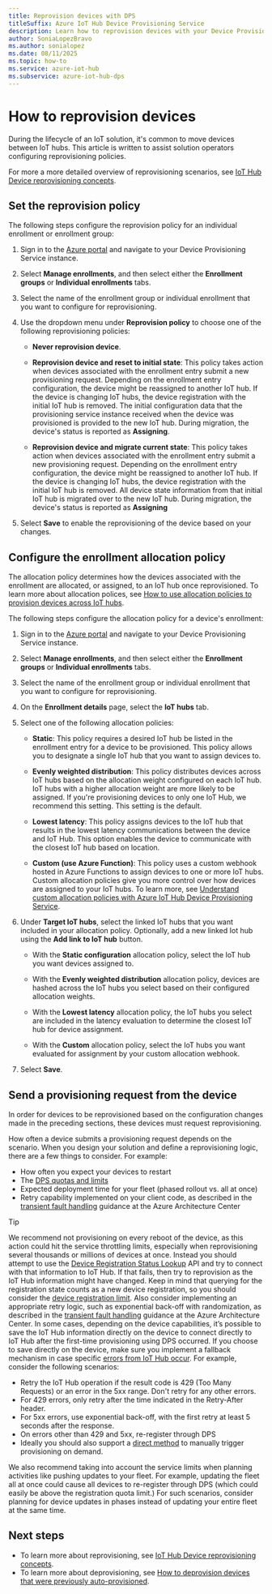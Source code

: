 ```yaml
---
title: Reprovision devices with DPS
titleSuffix: Azure IoT Hub Device Provisioning Service
description: Learn how to reprovision devices with your Device Provisioning Service (DPS) instance, and why you might need to reprovision.
author: SoniaLopezBravo
ms.author: sonialopez
ms.date: 08/11/2025
ms.topic: how-to
ms.service: azure-iot-hub
ms.subservice: azure-iot-hub-dps
---
```


# How to reprovision devices

During the lifecycle of an IoT solution, it's common to move devices between IoT hubs. This article is written to assist solution operators configuring reprovisioning policies.

For more a more detailed overview of reprovisioning scenarios, see [IoT Hub Device reprovisioning concepts](concepts-device-reprovision.md).

## Set the reprovision policy

The following steps configure the reprovision policy for an individual enrollment or enrollment group:

1. Sign in to the [Azure portal](https://portal.azure.com) and navigate to your Device Provisioning Service instance.

2. Select **Manage enrollments**, and then select either the **Enrollment groups** or **Individual enrollments** tabs.

3. Select the name of the enrollment group or individual enrollment that you want to configure for reprovisioning.

4. Use the dropdown menu under **Reprovision policy** to choose one of the following reprovisioning policies:

   * **Never reprovision device**.

   * **Reprovision device and reset to initial state**: This policy takes action when devices associated with the enrollment entry submit a new provisioning request. Depending on the enrollment entry configuration, the device might be reassigned to another IoT hub. If the device is changing IoT hubs, the device registration with the initial IoT hub is removed. The initial configuration data that the provisioning service instance received when the device was provisioned is provided to the new IoT hub. During migration, the device's status is reported as **Assigning**.

   * **Reprovision device and migrate current state**: This policy takes action when devices associated with the enrollment entry submit a new provisioning request. Depending on the enrollment entry configuration, the device might be reassigned to another IoT hub. If the device is changing IoT hubs, the device registration with the initial IoT hub is removed. All device state information from that initial IoT hub is migrated over to the new IoT hub. During migration, the device's status is reported as **Assigning**

5. Select **Save** to enable the reprovisioning of the device based on your changes.

## Configure the enrollment allocation policy

The allocation policy determines how the devices associated with the enrollment are allocated, or assigned, to an IoT hub once reprovisioned. To learn more about allocation polices, see [How to use allocation policies to provision devices across IoT hubs](how-to-use-allocation-policies.md).

The following steps configure the allocation policy for a device's enrollment:

1. Sign in to the [Azure portal](https://portal.azure.com) and navigate to your Device Provisioning Service instance.

2. Select **Manage enrollments**, and then select either the **Enrollment groups** or **Individual enrollments** tabs.

3. Select the name of the enrollment group or individual enrollment that you want to configure for reprovisioning.

4. On the **Enrollment details** page, select the **IoT hubs** tab.

5. Select one of the following allocation policies:

    * **Static**: This policy requires a desired IoT hub be listed in the enrollment entry for a device to be provisioned. This policy allows you to designate a single IoT hub that you want to assign devices to.

    * **Evenly weighted distribution**: This policy distributes devices across IoT hubs based on the allocation weight configured on each IoT hub. IoT hubs with a higher allocation weight are more likely to be assigned. If you're provisioning devices to only one IoT Hub, we recommend this setting. This setting is the default.

    * **Lowest latency**: This policy assigns devices to the IoT hub that results in the lowest latency communications between the device and IoT Hub. This option enables the device to communicate with the closest IoT hub based on location.

    * **Custom (use Azure Function)**: This policy uses a custom webhook hosted in Azure Functions to assign devices to one or more IoT hubs. Custom allocation policies give you more control over how devices are assigned to your IoT hubs. To learn more, see [Understand custom allocation policies with Azure IoT Hub Device Provisioning Service](concepts-custom-allocation.md).

6. Under **Target IoT hubs**, select the linked IoT hubs that you want included in your allocation policy. Optionally, add a new linked Iot hub using the **Add link to IoT hub** button.

    * With the **Static configuration** allocation policy, select the IoT hub you want devices assigned to.

    * With the **Evenly weighted distribution** allocation policy, devices are hashed across the IoT hubs you select based on their configured allocation weights.

    * With the **Lowest latency** allocation policy, the IoT hubs you select are included in the latency evaluation to determine the closest IoT hub for device assignment.

    * With the **Custom** allocation policy, select the IoT hubs you want evaluated for assignment by your custom allocation webhook.

7. Select **Save**.

## Send a provisioning request from the device

In order for devices to be reprovisioned based on the configuration changes made in the preceding sections, these devices must request reprovisioning. 

How often a device submits a provisioning request depends on the scenario. When you design your solution and define a reprovisioning logic, there are a few things to consider. For example:

* How often you expect your devices to restart
* The [DPS quotas and limits](about-iot-dps.md#quotas-and-limits)
* Expected deployment time for your fleet (phased rollout vs. all at once)
* Retry capability implemented on your client code, as described in the [transient fault handling](/azure/architecture/best-practices/transient-faults) guidance at the Azure Architecture Center

>[!TIP]
> We recommend not provisioning on every reboot of the device, as this action could hit the service throttling limits, especially when reprovisioning several thousands or millions of devices at once. Instead you should attempt to use the [Device Registration Status Lookup](/rest/api/iot-dps/device/runtime-registration/device-registration-status-lookup) API and try to connect with that information to IoT Hub. If that fails, then try to reprovision as the IoT Hub information might have changed. Keep in mind that querying for the registration state counts as a new device registration, so you should consider the [device registration limit]( about-iot-dps.md#quotas-and-limits). Also consider implementing an appropriate retry logic, such as exponential back-off with randomization, as described in the [transient fault handling](/azure/architecture/best-practices/transient-faults) guidance at the Azure Architecture Center.
>In some cases, depending on the device capabilities, it’s possible to save the IoT Hub information directly on the device to connect directly to IoT Hub after the first-time provisioning using DPS occurred. If you choose to save directly on the device, make sure you implement a fallback mechanism in case specific [errors from IoT Hub occur](../iot-hub/troubleshoot-message-routing.md#common-error-codes). For example, consider the following scenarios:
>
> * Retry the IoT Hub operation if the result code is 429 (Too Many Requests) or an error in the 5xx range. Don't retry for any other errors. 
> * For 429 errors, only retry after the time indicated in the Retry-After header. 
> * For 5xx errors, use exponential back-off, with the first retry at least 5 seconds after the response. 
> * On errors other than 429 and 5xx, re-register through DPS 
> * Ideally you should also support a [direct method](../iot-hub/iot-hub-devguide-direct-methods.md) to manually trigger provisioning on demand.
>
> We also recommend taking into account the service limits when planning activities like pushing updates to your fleet. For example, updating the fleet all at once could cause all devices to re-register through DPS (which could easily be above the registration quota limit.) For such scenarios, consider planning for device updates in phases instead of updating your entire fleet at the same time.

## Next steps

* To learn more about reprovisioning, see [IoT Hub Device reprovisioning concepts](concepts-device-reprovision.md).
* To learn more about deprovisioning, see [How to deprovision devices that were previously auto-provisioned](how-to-unprovision-devices.md).
